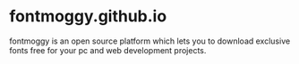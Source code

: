 # fontmoggy.github.io
fontmoggy is an open source platform which lets you to download exclusive fonts free for your pc and web development projects.
